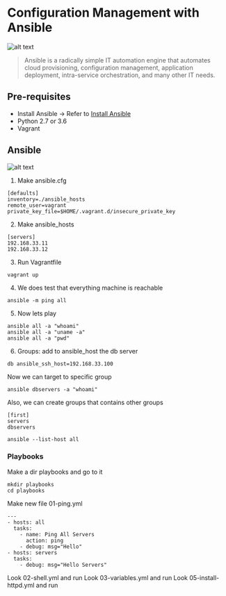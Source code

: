 # Configuration Management with Ansible

![alt text](https://i.ibb.co/Wvc4VJs/ansible.png "Logo Title Text 1")


> Ansible is a radically simple IT automation engine that automates cloud provisioning, configuration management, application deployment, intra-service orchestration, and many other IT needs.

## Pre-requisites
- Install Ansible -> Refer to [Install Ansible](https://docs.ansible.com/ansible/latest/installation_guide/intro_installation.html)
- Python 2.7 or 3.6
- Vagrant

## Ansible

![alt text](https://i.ibb.co/f42gRY8/ansible2.png "Logo Title Text 1")

1. Make ansible.cfg
```
[defaults]
inventory=./ansible_hosts
remote_user=vagrant
private_key_file=$HOME/.vagrant.d/insecure_private_key
```
2. Make ansible_hosts
```
[servers]
192.168.33.11
192.168.33.12
```

3. Run Vagrantfile
```
vagrant up
```
4. We does test that everything machine is reachable
```
ansible -m ping all
```
5. Now lets play

```
ansible all -a "whoami"
ansible all -a "uname -a"
ansible all -a "pwd"
```
6. Groups: add to ansible_host the db server
```
db ansible_ssh_host=192.168.33.100
```

Now we can target to specific group 
```
ansible dbservers -a "whoami"
```

Also, we can create groups that contains other groups
```
[first]
servers
dbservers
```

```
ansible --list-host all
```


### Playbooks

Make a dir playbooks and go to it
```
mkdir playbooks
cd playbooks
```

Make new file 01-ping.yml
```
---
- hosts: all
  tasks:
    - name: Ping All Servers
      action: ping
    - debug: msg="Hello"
- hosts: servers
  tasks:
    - debug: msg="Hello Servers"
```

Look 02-shell.yml and run
Look 03-variables.yml and run
Look 05-install-httpd.yml and run


